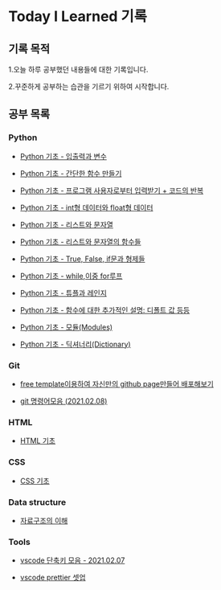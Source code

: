 # Today I Learned 기록

## 기록 목적

1.오늘 하루 공부했던 내용들에 대한 기록입니다.

2.꾸준하게 공부하는 습관을 기르기 위하여 시작합니다.

## 공부 목록

### Python

-   [Python 기초 - 입출력과 변수](https://github.com/Parkjju/TIL/blob/master/Python/input_and_print.md)

-   [Python 기초 - 간단한 함수 만들기](https://github.com/Parkjju/TIL/blob/master/Python/functions.md)

-   [Python 기초 - 프로그램 사용자로부터 입력받기 + 코드의 반복](https://github.com/Parkjju/TIL/blob/master/Python/input_loop.md)

-   [Python 기초 - int형 데이터와 float형 데이터](https://github.com/Parkjju/TIL/blob/master/Python/int_float_data.md)

-   [Python 기초 - 리스트와 문자열](https://github.com/Parkjju/TIL/blob/master/Python/list_string.md)

-   [Python 기초 - 리스트와 문자열의 함수들](https://github.com/Parkjju/TIL/blob/master/Python/list_function.md)

-   [Python 기초 - True, False, if문과 형제들](https://github.com/Parkjju/TIL/blob/master/Python/TF.md)

-   [Python 기초 - while,이중 for루프](https://github.com/Parkjju/TIL/blob/master/Python/for_while_loop.md)

-   [Python 기초 - 튜플과 레인지](https://github.com/Parkjju/TIL/blob/master/Python/tuple_range.md)

-   [Python 기초 - 함수에 대한 추가적인 설명: 디폴트 값 등등](https://github.com/Parkjju/TIL/blob/master/Python/functions_add.md)

-   [Python 기초 - 모듈(Modules)](https://github.com/Parkjju/TIL/blob/master/Python/modules.md)

-   [Python 기초 - 딕셔너리(Dictionary)](https://github.com/Parkjju/TIL/blob/master/Python/dictionary.md)

### Git

-   [free template이용하여 자신만의 github page만들어 배포해보기](https://github.com/Parkjju/TIL/tree/master/Git/github_page.md)

-   [git 명령어모음 (2021.02.08)](https://github.com/Parkjju/TIL/blob/master/Git/git_command.md)

### HTML

-   [HTML 기초](https://github.com/Parkjju/TIL/blob/master/HTML/HTML_begin.md)

### CSS

-   [CSS 기초](https://github.com/Parkjju/TIL/blob/master/CSS/CSS_begin.md)

### Data structure

-   [자료구조의 이해](https://github.com/Parkjju/TIL/blob/master/Data_structure/data_structure.md)

### Tools

-   [vscode 단축키 모음 - 2021.02.07](https://github.com/Parkjju/TIL/blob/master/Tools/vscode_shortcut.md)

-   [vscode prettier 셋업](https://github.com/Parkjju/TIL/blob/master/Tools/vscode_Prettier.md)
